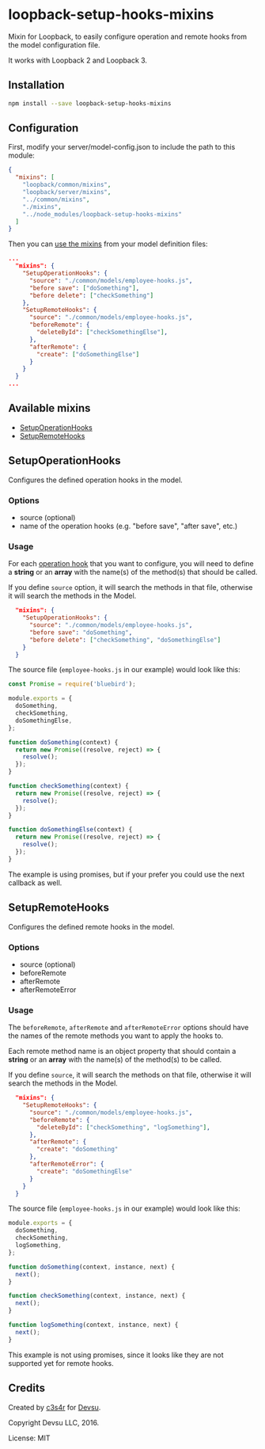 # loopback-setup-hooks-mixins
Mixin for Loopback, to easily configure operation and remote hooks from the model configuration file.

It works with Loopback 2 and Loopback 3.

## Installation

```bash
npm install --save loopback-setup-hooks-mixins
```

## Configuration

First, modify your server/model-config.json to include the path to this module:

```json
{
  "mixins": [
    "loopback/common/mixins",
    "loopback/server/mixins",
    "../common/mixins",
    "./mixins",
    "../node_modules/loopback-setup-hooks-mixins"
  ]
}
```

Then you can [use the mixins](https://loopback.io/doc/en/lb2/Defining-mixins.html#enable-a-model-with-mixins) from your model definition files:

```json
...
  "mixins": {
    "SetupOperationHooks": {
      "source": "./common/models/employee-hooks.js",
      "before save": ["doSomething"],
      "before delete": ["checkSomething"]
    },
    "SetupRemoteHooks": {
      "source": "./common/models/employee-hooks.js",
      "beforeRemote": {
        "deleteById": ["checkSomethingElse"],
      },
      "afterRemote": {
        "create": ["doSomethingElse"]
      }
    }
  }
...
```


## Available mixins

- [SetupOperationHooks](#setupoperationhooks)
- [SetupRemoteHooks](#setupremotehooks)

## SetupOperationHooks

Configures the defined operation hooks in the model.

### Options

- source (optional)
- name of the operation hooks (e.g. "before save", "after save", etc.)

### Usage

For each [operation hook](http://loopback.io/doc/en/lb3/Operation-hooks.html) that you want to configure, you will need to define a **string** or an **array** with the name(s) of the method(s) that should be called.

If you define `source` option, it will search the methods in that file, otherwise it will search the methods in the Model.

```json
  "mixins": {
    "SetupOperationHooks": {
      "source": "./common/models/employee-hooks.js",
      "before save": "doSomething",
      "before delete": ["checkSomething", "doSomethingElse"]
    }
  }
```

The source file (`employee-hooks.js` in our example) would look like this:

```javascript
const Promise = require('bluebird');

module.exports = {
  doSomething,
  checkSomething,
  doSomethingElse,
};

function doSomething(context) {
  return new Promise((resolve, reject) => {
    resolve();
  });
}

function checkSomething(context) {
  return new Promise((resolve, reject) => {
    resolve();
  });
}

function doSomethingElse(context) {
  return new Promise((resolve, reject) => {
    resolve();
  });
}
```

The example is using promises, but if your prefer you could use the next callback as well.

## SetupRemoteHooks

Configures the defined remote hooks in the model.

### Options
- source (optional)
- beforeRemote
- afterRemote
- afterRemoteError

### Usage

The `beforeRemote`, `afterRemote` and `afterRemoteError` options should have the names of the remote methods you want to apply the hooks to. 

Each remote method name is an object property that should contain a **string** or an **array** with the name(s) of the method(s) to be called.
 
If you define `source`, it will search the methods on that file, otherwise it will search the methods in the Model.

```json
  "mixins": {
    "SetupRemoteHooks": {
      "source": "./common/models/employee-hooks.js",
      "beforeRemote": {
        "deleteById": ["checkSomething", "logSomething"],
      },
      "afterRemote": {
        "create": "doSomething"
      },
      "afterRemoteError": {
        "create": "doSomethingElse"
      }
    }
  }
```

The source file (`employee-hooks.js` in our example) would look like this:

```javascript
module.exports = {
  doSomething,
  checkSomething,
  logSomething,
};

function doSomething(context, instance, next) {
  next();
}

function checkSomething(context, instance, next) {
  next();
}

function logSomething(context, instance, next) {
  next();
}
```

This example is not using promises, since it looks like they are not supported yet for remote hooks.

## Credits

Created by [c3s4r](https://github.com/c3s4r) for [Devsu](http://devsu.com/).

Copyright Devsu LLC, 2016.

License: MIT
